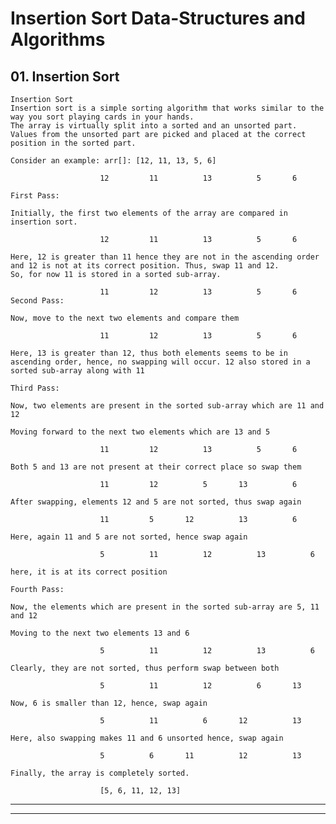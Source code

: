# Insertion Sort Data-Structures and Algorithms

## 01. Insertion Sort

    Insertion Sort
    Insertion sort is a simple sorting algorithm that works similar to the way you sort playing cards in your hands.
    The array is virtually split into a sorted and an unsorted part.
    Values from the unsorted part are picked and placed at the correct position in the sorted part.

    Consider an example: arr[]: [12, 11, 13, 5, 6]

                        12   	   11   	   13   	   5   	   6

    First Pass:

    Initially, the first two elements of the array are compared in insertion sort.

                        12   	   11   	   13   	   5   	   6

    Here, 12 is greater than 11 hence they are not in the ascending order and 12 is not at its correct position. Thus, swap 11 and 12.
    So, for now 11 is stored in a sorted sub-array.

                        11   	   12   	   13   	   5   	   6
    Second Pass:

    Now, move to the next two elements and compare them

                        11   	   12   	   13   	   5   	   6

    Here, 13 is greater than 12, thus both elements seems to be in ascending order, hence, no swapping will occur. 12 also stored in a sorted sub-array along with 11

    Third Pass:

    Now, two elements are present in the sorted sub-array which are 11 and 12

    Moving forward to the next two elements which are 13 and 5

                        11   	   12   	   13   	   5   	   6

    Both 5 and 13 are not present at their correct place so swap them

                        11   	   12   	   5   	   13   	   6

    After swapping, elements 12 and 5 are not sorted, thus swap again

                        11   	   5   	   12   	   13   	   6

    Here, again 11 and 5 are not sorted, hence swap again

                        5   	   11   	   12   	   13   	   6

    here, it is at its correct position

    Fourth Pass:

    Now, the elements which are present in the sorted sub-array are 5, 11 and 12

    Moving to the next two elements 13 and 6

                        5   	   11   	   12   	   13   	   6

    Clearly, they are not sorted, thus perform swap between both

                        5   	   11   	   12   	   6   	   13

    Now, 6 is smaller than 12, hence, swap again

                        5   	   11   	   6   	   12   	   13

    Here, also swapping makes 11 and 6 unsorted hence, swap again

                        5   	   6   	   11   	   12   	   13

    Finally, the array is completely sorted.

                        [5, 6, 11, 12, 13]

---

---

